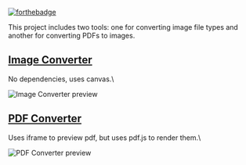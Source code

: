 [![forthebadge](https://forthebadge.com/images/badges/uses-html.svg)](https://forthebadge.com)

This project includes two tools: one for converting image file types and another for converting PDFs to images.

## [Image Converter](https://bluescorpian.github.io/web-image-converter/image.html)

No dependencies, uses canvas.\

![Image Converter preview](https://i.imgur.com/byyQwGJ.png)

## [PDF Converter](https://bluescorpian.github.io/web-image-converter/pdf.html)

Uses iframe to preview pdf, but uses pdf.js to render them.\

![PDF Converter preview](https://i.imgur.com/vctGi79.png)
